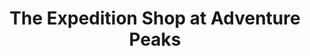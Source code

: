---
title: "The Expedition Shop at Adventure Peaks"
url: /ambleside/the-expedition-shop-at-adventure-peaks/
shop: outdoor
---